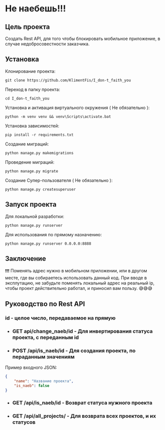 # Не наебешь!!!

## Цель проекта
Создать Rest API, для того чтобы блокировать мобильное приложение, в случае недобросовестности заказчика.

## Установка

Клонирование проекта:
```shell
git clone https://github.com/KlimentFis/I_don-t_faith_you 
```

Переход в папку проекта:
```shell
cd I_don-t_faith_you
```

Установка и активация виртуального окружения ( Не обязательно ):
```shell
python -m venv venv && venv\Scripts\activate.bat
```

Установка зависимостей:
```shell
pip install -r requirements.txt
```

Создание миграций:
```shell
python manage.py makemigrations
```

Проведение миграций:
```shell
python manage.py migrate
```

Создание Супер-пользователя ( Не обязательно ):
```shell
python manage.py createsuperuser
```

## Запуск проекта
Для локальной разработки:
```shell
python manage.py runserver
```
Для использования по прямому назначению:
```shell
python manage.py runserver 0.0.0.0:8888
```
## Заключение
❗❗❗ Поменять адрес нужно в мобильном приложении, или в другом месте, где вы собираетесь использовать данный код.
При вводе в эксплутацию, не забудьте поменять локальный адрес на реальный ip, чтобы проект действительно работал, и приносил вам пользу.
😅😅😅

## Руководство по Rest API
### id  - целое число, передаваемое на прямую
- ### GET api/change_naeb/id - Для инвертирования статуса проекта, с переданным id 
- ### POST /api/is_naeb/id - Для создания проекта, по пераданным значениям
Пример входного JSON:
```json
{
    "name": "Название проекта",
    "is_naeb": false
}
```
- ### GET /api/is_naeb/id - Возврат статуса нужного проекта
- ### GET /api/all_projects/ - Для возврата всех проектов, и их статусов
